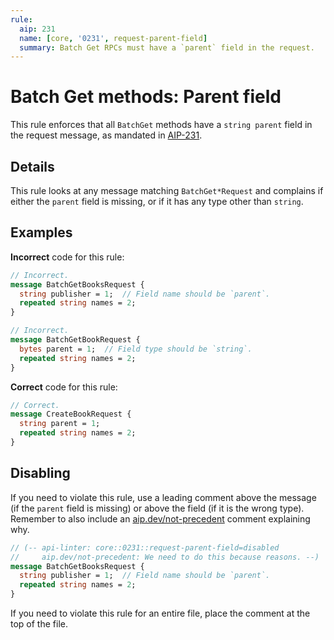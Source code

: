 ```yaml
---
rule:
  aip: 231
  name: [core, '0231', request-parent-field]
  summary: Batch Get RPCs must have a `parent` field in the request.
---
```


# Batch Get methods: Parent field

This rule enforces that all `BatchGet` methods have a `string parent` field in
the request message, as mandated in [AIP-231][].

## Details

This rule looks at any message matching `BatchGet*Request` and complains if
either the `parent` field is missing, or if it has any type other than
`string`.

## Examples

**Incorrect** code for this rule:

```proto
// Incorrect.
message BatchGetBooksRequest {
  string publisher = 1;  // Field name should be `parent`.
  repeated string names = 2;
}
```

```proto
// Incorrect.
message BatchGetBookRequest {
  bytes parent = 1;  // Field type should be `string`.
  repeated string names = 2;
}
```

**Correct** code for this rule:

```proto
// Correct.
message CreateBookRequest {
  string parent = 1;
  repeated string names = 2;
}
```

## Disabling

If you need to violate this rule, use a leading comment above the message (if
the `parent` field is missing) or above the field (if it is the wrong type).
Remember to also include an [aip.dev/not-precedent][] comment explaining why.

```proto
// (-- api-linter: core::0231::request-parent-field=disabled
//     aip.dev/not-precedent: We need to do this because reasons. --)
message BatchGetBooksRequest {
  string publisher = 1;  // Field name should be `parent`.
  repeated string names = 2;
}
```

If you need to violate this rule for an entire file, place the comment at the
top of the file.

[aip-231]: https://aip.dev/231
[aip.dev/not-precedent]: https://aip.dev/not-precedent
